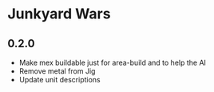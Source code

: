# Junkyard Wars

## 0.2.0

- Make mex buildable just for area-build and to help the AI
- Remove metal from Jig
- Update unit descriptions
